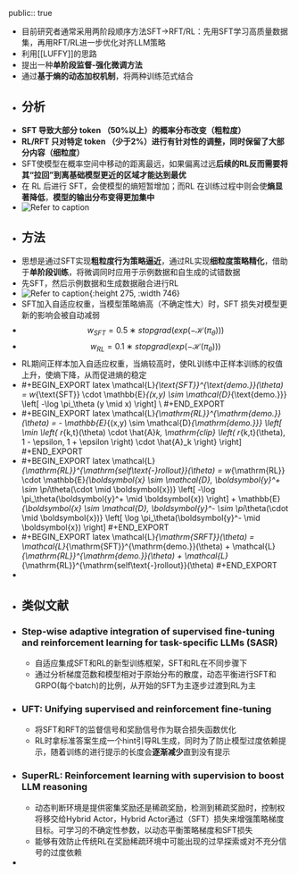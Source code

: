 public:: true

- 目前研究者通常采用两阶段顺序方法SFT→RFT/RL：先用SFT学习高质量数据集，再用RFT/RL进一步优化对齐LLM策略
- 利用[[LUFFY]]的思路
- 提出一种**单阶段监督-强化微调方法**
- 通过**基于熵的动态加权机制**，将两种训练范式结合
- ## 分析
- **SFT 导致大部分 token （50%以上）的概率分布改变（粗粒度）**
- **RL/RFT 只对特定 token （少于2%）进行有针对性的调整，同时保留了大部分内容（细粒度）**
- SFT使模型在概率空间中移动的距离最远，如果偏离过远**后续的RL反而需要将其“拉回”到离基础模型更近的区域才能达到最优**
- 在 RL 后进行 SFT，会使模型的熵短暂增加；而RL 在训练过程中则会使**熵显著降低**，**模型的输出分布变得更加集中**
- ![Refer to caption](https://arxiv.org/html/2506.19767v1/extracted/6567771/figures/trajectory.png)
- ## 方法
- 思想是通过SFT实现**粗粒度行为策略逼近**，通过RL实现**细粒度策略精化**，借助于**单阶段训练**，将微调同时应用于示例数据和自生成的试错数据
- 先SFT，然后示例数据和生成数据融合进行RL
- ![Refer to caption](https://arxiv.org/html/2506.19767v1/x2.png){:height 275, :width 746}
- SFT加入自适应权重，当模型策略熵高（不确定性大）时，SFT 损失对模型更新的影响会被自动减弱
- $$w_{SFT}=0.5∗{stopgrad⁢}(exp⁡(−ℋ⁢(π_θ)))$$
- $$w_{RL}=0.1∗{stopgrad⁢}(exp⁡(−ℋ⁢(π_θ)))$$
- RL期间正样本加入自适应权重，当熵较高时，使RL训练中正样本训练的权值上升，使熵下降，从而促进熵的稳定
- #+BEGIN_EXPORT latex
  \mathcal{L}_{\text{SFT}}^{\text{demo.}}(\theta) = w_{\text{SFT}} \cdot \mathbb{E}_{(x,y) \sim \mathcal{D}_{\text{demo.}}} \left[ -\log \pi_\theta (y \mid x) \right]  \\
  #+END_EXPORT
- #+BEGIN_EXPORT latex
  \mathcal{L}_{\mathrm{RL}}^{\mathrm{demo.}}(\theta) = - \mathbb{E}_{(x,y) \sim \mathcal{D}_{\mathrm{demo.}}} \left[ \min \left\{ r_{k,t}(\theta) \cdot \hat{A}_k, \mathrm{clip} \left( r_{k,t}(\theta), 1 - \epsilon, 1 + \epsilon \right) \cdot \hat{A}_k \right\} \right]
  #+END_EXPORT
- #+BEGIN_EXPORT latex
  \mathcal{L}_{\mathrm{RL}}^{\mathrm{self\text{-}rollout}}(\theta) = w_{\mathrm{RL}} \cdot \mathbb{E}_{\boldsymbol{x} \sim \mathcal{D}, \boldsymbol{y}^+ \sim \pi_\theta(\cdot \mid \boldsymbol{x})} \left[ -\log \pi_\theta(\boldsymbol{y}^+ \mid \boldsymbol{x}) \right] + \mathbb{E}_{\boldsymbol{x} \sim \mathcal{D}, \boldsymbol{y}^- \sim \pi_\theta(\cdot \mid \boldsymbol{x})} \left[ \log \pi_\theta(\boldsymbol{y}^- \mid \boldsymbol{x}) \right]
  #+END_EXPORT
- #+BEGIN_EXPORT latex
  \mathcal{L}_{\mathrm{SRFT}}(\theta) = \mathcal{L}_{\mathrm{SFT}}^{\mathrm{demo.}}(\theta) + \mathcal{L}_{\mathrm{RL}}^{\mathrm{demo.}}(\theta) + \mathcal{L}_{\mathrm{RL}}^{\mathrm{self\text{-}rollout}}(\theta)
  #+END_EXPORT
-
- ## 类似文献
- ### Step-wise adaptive integration of supervised fine-tuning and reinforcement learning for task-specific LLMs (SASR)
	- 自适应集成SFT和RL的新型训练框架，SFT和RL在不同步骤下
	- 通过分析梯度范数和模型相对于原始分布的散度，动态平衡进行SFT和GRPO(每个batch)的比例，从开始的SFT为主逐步过渡到RL为主
- ### UFT: Unifying supervised and reinforcement fine-tuning
	- 将SFT和RFT的监督信号和奖励信号作为联合损失函数优化
	- RL时拿标准答案生成一个hint引导RL生成，同时为了防止模型过度依赖提示，随着训练的进行提示的长度会**逐渐减少**直到没有提示
- ### SuperRL: Reinforcement learning with supervision to boost LLM reasoning
	- 动态判断环境是提供密集奖励还是稀疏奖励，检测到稀疏奖励时，控制权将移交给Hybrid Actor，Hybrid Actor通过（SFT）损失来增强策略梯度目标。可学习的不确定性参数，以动态平衡策略梯度和SFT损失
	- 能够有效防止传统RL在奖励稀疏环境中可能出现的过早探索或对不充分信号的过度依赖
-